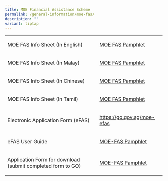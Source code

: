 ```yaml
---
title: MOE Financial Assistance Scheme
permalink: /general-information/moe-fas/
description: ""
variant: tiptap
---
```

<table style="minWidth: 50px">
<colgroup>
<col>
<col>
</colgroup>
<tbody>
<tr>
<td rowspan="1" colspan="1">
<p>MOE FAS Info Sheet (In English)</p>
</td>
<td rowspan="1" colspan="1">
<p><a href="/files/GO PDF/Document_4a_MOE_FAS_pamphlet__EL_.pdf" rel="noopener nofollow" target="_blank">MOE FAS Pamphlet</a>
</p>
</td>
</tr>
<tr>
<td rowspan="1" colspan="1">
<p>MOE FAS Info Sheet (In Malay)</p>
</td>
<td rowspan="1" colspan="1">
<p><a href="/files/GO PDF/Document_4c_MOE_FAS_pamphlet__ML_.pdf" rel="noopener nofollow" target="_blank">MOE FAS Pamphlet</a>
</p>
</td>
</tr>
<tr>
<td rowspan="1" colspan="1">
<p>MOE FAS Info Sheet (In Chinese)</p>
</td>
<td rowspan="1" colspan="1">
<p><a href="/files/GO PDF/Document_4b_MOE_FAS_pamphet__CL_.pdf" rel="noopener nofollow" target="_blank">MOE FAS Pamphlet</a>
</p>
</td>
</tr>
<tr>
<td rowspan="1" colspan="1">
<p>MOE FAS Info Sheet (In Tamil)</p>
</td>
<td rowspan="1" colspan="1">
<p><a href="/files/GO PDF/Document_4d_MOE_FAS_pamphlet__TL_.pdf" rel="noopener nofollow" target="_blank">MOE FAS Pamphlet</a>
</p>
</td>
</tr>
<tr>
<td rowspan="1" colspan="1">
<p>Electronic Application Form (eFAS)</p>
</td>
<td rowspan="1" colspan="1">
<p><a href="https://form.gov.sg/6666a548f71e023bcbe7c9b7" rel="noopener noreferrer nofollow" target="_blank">https://go.gov.sg/moe-efas</a>
</p>
</td>
</tr>
<tr>
<td rowspan="1" colspan="1">
<p>eFAS User Guide</p>
</td>
<td rowspan="1" colspan="1">
<p><a href="/files/GO%20PDF/fas%20user%20guide.pdf" rel="noopener noreferrer nofollow" target="_blank">MOE-FAS Pamphlet</a>
</p>
</td>
</tr>
<tr>
<td rowspan="1" colspan="1">
<p>Application Form for download (submit completed form to GO)</p>
</td>
<td rowspan="1" colspan="1">
<p><a href="/files/GO%20PDF/moe%20fas%20application.pdf" rel="noopener noreferrer nofollow" target="_blank">MOE-FAS Pamphlet</a>
</p>
</td>
</tr>
</tbody>
</table>
<p></p>